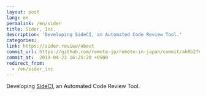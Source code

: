 ```yaml
---
layout: post
lang: en
permalink: /en/sider
title: Sider, Inc.
description: 'Developing SideCI, an Automated Code Review Tool.'
categories: 
link: https://sider.review/about
commit_url: https://github.com/remote-jp/remote-in-japan/commit/ab8b2f6abdda2eb65a95794a0fc220f7e2815628
commit_at:  2019-04-23 16:25:20 +0900
redirect_from:
  - /en/sider_inc
---
```


<p>Developing <a href="https://www.sideci.com/">SideCI</a>, an Automated Code Review Tool.</p>
